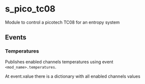 # s_pico_tc08
Module to control a picotech TC08 for an entropy system

## Events

### Temperatures
  
  Publishes enabled channels temperatures using event ```<mod_name>.temperatures```.  
   
  At event.value there is a dictionary with all enabled channels values